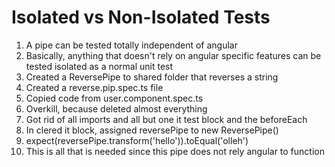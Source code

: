 # Isolated vs Non-Isolated Tests
01. A pipe can be tested totally independent of angular
02. Basically, anything that doesn't rely on angular specific features can be tested isolated as a normal unit test
03. Created a ReversePipe to shared folder that reverses a string
04. Created a reverse.pip.spec.ts file
05. Copied code from user.component.spec.ts
06. Overkill, because deleted almost everything
07. Got rid of all imports and all but one it test block and the beforeEach
08. In clered it block, assigned reversePipe to new ReversePipe()
09. expect(reversePipe.transform('hello')).toEqual('olleh')
10. This is all that is needed since this pipe does not rely angular to function